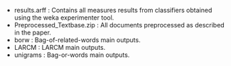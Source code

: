 * results.arff : Contains all measures results from classifiers obtained using the weka experimenter tool.
* Preprocessed_Textbase.zip : All documents preprocessed as described in the paper.
* borw : Bag-of-related-words main outputs.
* LARCM : LARCM main outputs.
* unigrams : Bag-or-words main outputs.